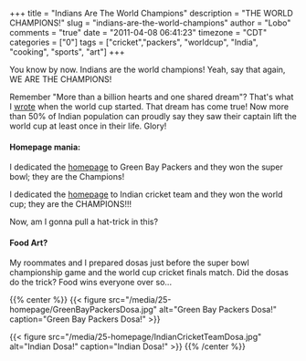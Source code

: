 +++
title = "Indians Are The World Champions"
description = "THE WORLD CHAMPIONS!"
slug = "indians-are-the-world-champions"
author = "Lobo"
comments = "true"
date = "2011-04-08 06:41:23"
timezone = "CDT"
categories = ["0"]
tags = ["cricket","packers", "worldcup", "India", "cooking", "sports", "art"]
+++


You know by now. Indians are the world champions! Yeah, say that again, WE ARE THE CHAMPIONS!

Remember "More than a billion hearts and one shared dream"? That's what I [wrote](/blog/2011-world-cup-men-in-blue-will-rock-the-world/) when the world cup started. That dream has come true! Now more than 50% of Indian population can proudly say they saw their captain lift the world cup at least once in their life. Glory!

#### Homepage mania:
I dedicated the [homepage](/index_archive/index_002.html) to Green Bay Packers and they won the super bowl; they are the Champions!

I dedicated  the [homepage](/index_archive/index_003.html) to Indian cricket team and they won the world cup; they are the CHAMPIONS!!!

Now, am I gonna pull a hat-trick in this?


#### Food Art?
My roommates and I prepared dosas just before the super bowl championship game and  the world cup cricket finals match. Did the dosas do the trick? Food wins everyone over so...

{{% center %}}
{{< figure src="/media/25-homepage/GreenBayPackersDosa.jpg" alt="Green Bay Packers Dosa!" caption="Green Bay Packers Dosa!" >}}

{{< figure src="/media/25-homepage/IndianCricketTeamDosa.jpg" alt="Indian Dosa!" caption="Indian Dosa!" >}}
{{% /center %}}
